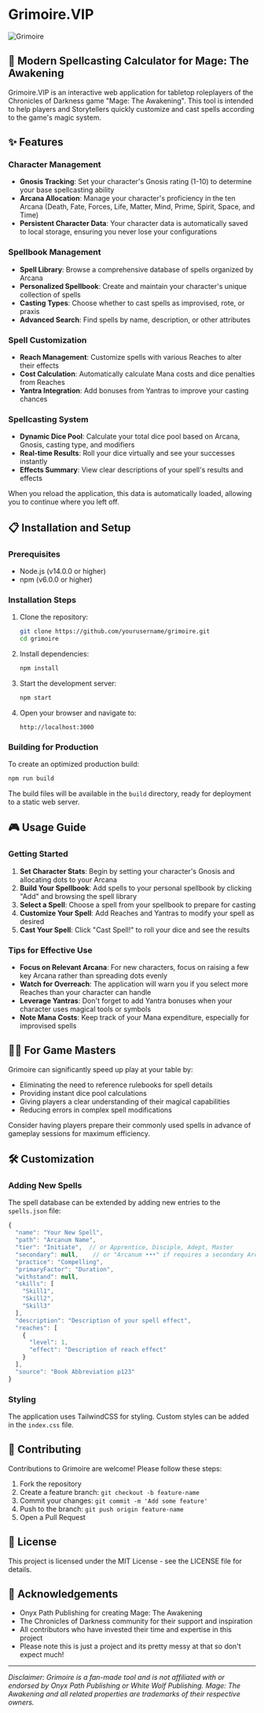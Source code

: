 # Grimoire.VIP

![Grimoire](/public/logo512.png)

## 🔮 Modern Spellcasting Calculator for Mage: The Awakening

Grimoire.VIP is an interactive web application for tabletop roleplayers of the Chronicles of Darkness game "Mage: The Awakening". This tool is intended to help players and Storytellers quickly customize and cast spells according to the game's magic system.

## ✨ Features

### Character Management
- **Gnosis Tracking**: Set your character's Gnosis rating (1-10) to determine your base spellcasting ability
- **Arcana Allocation**: Manage your character's proficiency in the ten Arcana (Death, Fate, Forces, Life, Matter, Mind, Prime, Spirit, Space, and Time)
- **Persistent Character Data**: Your character data is automatically saved to local storage, ensuring you never lose your configurations

### Spellbook Management
- **Spell Library**: Browse a comprehensive database of spells organized by Arcana
- **Personalized Spellbook**: Create and maintain your character's unique collection of spells
- **Casting Types**: Choose whether to cast spells as improvised, rote, or praxis
- **Advanced Search**: Find spells by name, description, or other attributes

### Spell Customization
- **Reach Management**: Customize spells with various Reaches to alter their effects
- **Cost Calculation**: Automatically calculate Mana costs and dice penalties from Reaches
- **Yantra Integration**: Add bonuses from Yantras to improve your casting chances

### Spellcasting System
- **Dynamic Dice Pool**: Calculate your total dice pool based on Arcana, Gnosis, casting type, and modifiers
- **Real-time Results**: Roll your dice virtually and see your successes instantly
- **Effects Summary**: View clear descriptions of your spell's results and effects

When you reload the application, this data is automatically loaded, allowing you to continue where you left off.

## 📋 Installation and Setup

### Prerequisites
- Node.js (v14.0.0 or higher)
- npm (v6.0.0 or higher)

### Installation Steps
1. Clone the repository:
   ```bash
   git clone https://github.com/yourusername/grimoire.git
   cd grimoire
   ```

2. Install dependencies:
   ```bash
   npm install
   ```

3. Start the development server:
   ```bash
   npm start
   ```

4. Open your browser and navigate to:
   ```
   http://localhost:3000
   ```

### Building for Production
To create an optimized production build:
```bash
npm run build
```

The build files will be available in the `build` directory, ready for deployment to a static web server.

## 🎮 Usage Guide

### Getting Started
1. **Set Character Stats**: Begin by setting your character's Gnosis and allocating dots to your Arcana
2. **Build Your Spellbook**: Add spells to your personal spellbook by clicking "Add" and browsing the spell library
3. **Select a Spell**: Choose a spell from your spellbook to prepare for casting
4. **Customize Your Spell**: Add Reaches and Yantras to modify your spell as desired
5. **Cast Your Spell**: Click "Cast Spell!" to roll your dice and see the results

### Tips for Effective Use
- **Focus on Relevant Arcana**: For new characters, focus on raising a few key Arcana rather than spreading dots evenly
- **Watch for Overreach**: The application will warn you if you select more Reaches than your character can handle
- **Leverage Yantras**: Don't forget to add Yantra bonuses when your character uses magical tools or symbols
- **Note Mana Costs**: Keep track of your Mana expenditure, especially for improvised spells

## 🧙‍♂️ For Game Masters

Grimoire can significantly speed up play at your table by:
- Eliminating the need to reference rulebooks for spell details
- Providing instant dice pool calculations
- Giving players a clear understanding of their magical capabilities
- Reducing errors in complex spell modifications

Consider having players prepare their commonly used spells in advance of gameplay sessions for maximum efficiency.

## 🛠️ Customization

### Adding New Spells
The spell database can be extended by adding new entries to the `spells.json` file:

```javascript
{
  "name": "Your New Spell",
  "path": "Arcanum Name",
  "tier": "Initiate",  // or Apprentice, Disciple, Adept, Master
  "secondary": null,    // or "Arcanum •••" if requires a secondary Arcanum
  "practice": "Compelling",
  "primaryFactor": "Duration",
  "withstand": null,
  "skills": [
    "Skill1",
    "Skill2",
    "Skill3"
  ],
  "description": "Description of your spell effect",
  "reaches": [
    {
      "level": 1,
      "effect": "Description of reach effect"
    }
  ],
  "source": "Book Abbreviation p123"
}
```

### Styling
The application uses TailwindCSS for styling. Custom styles can be added in the `index.css` file.

## 🤝 Contributing

Contributions to Grimoire are welcome! Please follow these steps:

1. Fork the repository
2. Create a feature branch: `git checkout -b feature-name`
3. Commit your changes: `git commit -m 'Add some feature'`
4. Push to the branch: `git push origin feature-name`
5. Open a Pull Request

## 📜 License

This project is licensed under the MIT License - see the LICENSE file for details.

## 🙏 Acknowledgements

- Onyx Path Publishing for creating Mage: The Awakening
- The Chronicles of Darkness community for their support and inspiration
- All contributors who have invested their time and expertise in this project
- Please note this is just a project and its pretty messy at that so don't expect much!

---

*Disclaimer: Grimoire is a fan-made tool and is not affiliated with or endorsed by Onyx Path Publishing or White Wolf Publishing. Mage: The Awakening and all related properties are trademarks of their respective owners.*